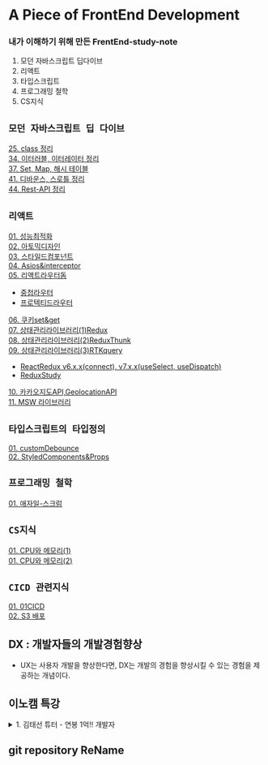 # A Piece of FrontEnd Development
### 내가 이해하기 위해 만든 FrentEnd-study-note
1. 모던 자바스크립트 딥다이브
2. 리액트
3. 타입스크립트
4. 프로그래밍 철학
5. CS지식 


## `모던 자바스크립트 딥 다이브`

[25. class 정리 ](https://github.com/19Edwin92/JS-study/blob/main/modernjs/25.class.md)<br/>
[34. 이터러블, 이터레이터 정리 ](https://github.com/19Edwin92/JS-study/blob/main/modernjs/34.iterable.md)<br/>
[37. Set, Map, 해시 테이블](https://github.com/19Edwin92/JS-study/blob/main/modernjs/37.set%26map.md)<br/>
[41. 디바운스, 스로틀 정리 ](https://github.com/19Edwin92/JS-study/blob/main/modernjs/41.debounce&throttle.md)<br/>
[44. Rest-API 정리 ](https://github.com/19Edwin92/JS-study/blob/main/modernjs/44.REST-API.md)<br/>


## `리액트`

[01. 성능최적화](https://github.com/19Edwin92/JS-study/blob/main/REACT/01성능최적화.md)<br/>
[02. 아토믹디자인](https://github.com/19Edwin92/JS-study/blob/main/REACT/02아토믹디자인.md)<br/>
[03. 스타일드컴포넌트](https://github.com/19Edwin92/JS-study/blob/main/REACT/03스타일드컴포넌트.md)<br/>
[04. Asios&interceptor](https://github.com/19Edwin92/JS-study/blob/main/REACT/04Asios&interceptor.md)<br/>
[05. 리액트라우터돔](https://github.com/19Edwin92/JS-study/blob/main/REACT/05리액트라우터돔.md)<br/>

- [중첩라우터](https://github.com/19Edwin92/JS-study/blob/main/REACT/react-router-dom/05-01중첩라우터.md)<br/>
- [프로텍티드라우터](https://github.com/19Edwin92/JS-study/blob/main/REACT/react-router-dom/05-01프로텍티드라우터.md)<br/>

[06. 쿠키set&get](https://github.com/19Edwin92/JS-study/blob/main/REACT/06쿠키set&get.md)<br/>
[07. 상태관리라이브러리(1)Redux](https://github.com/19Edwin92/JS-study/blob/main/REACT/07상태관리라이브러리(1)Redux.md)<br/>
[08. 상태관리라이브러리(2)ReduxThunk](https://github.com/19Edwin92/JS-study/blob/main/REACT/08상태관리라이브러리(2)ReduxThunk.md)<br/>
[09. 상태관리라이브러리(3)RTKquery](https://github.com/19Edwin92/JS-study/blob/main/REACT/09상태관리라이브러리(3)RTKquery.md)<br/>

- [ReactRedux v6.x.x(connect), v7.x.x(useSelect, useDispatch)](https://github.com/19Edwin92/JS-study/blob/main/REACT/ReactRedux/ReactReduxv6v7.md)<br/>
- [ReduxStudy](https://github.com/19Edwin92/JS-study/blob/main/REACT/ReactRedux/ReduxStudy.md)<br/>

[10. 카카오지도API,GeolocationAPI](https://github.com/19Edwin92/JS-study/blob/main/REACT/10카카오지도API,GeolocationAPI.md)<br/>
[11. MSW 라이브러리](https://github.com/19Edwin92/JS-study/blob/main/REACT/11MSW.md)<br/>


## `타입스크립트의 타입정의`

[01. customDebounce](https://github.com/19Edwin92/JS-study/blob/main/typescript/01customDebounce.md)<br/>
[02. StyledComponents&Props](https://github.com/19Edwin92/JS-study/blob/main/typescript/02StyledComponents&Props.md)<br/>


## `프로그래밍 철학`

[01. 애자일-스크럼](https://github.com/19Edwin92/JS-study/blob/main/programmingPhilosophy/01애자일-스크럼.md)<br/>

## `CS지식`
[01. CPU와 메모리(1)](https://github.com/19Edwin92/JS-study/blob/main/CS/01CPUandMemory.md)<br/>
[01. CPU와 메모리(2)](https://github.com/19Edwin92/JS-study/blob/main/CS/02CPUandMemory2.md)<br/>


## `CICD 관련지식`
[01. 01CICD](https://github.com/19Edwin92/JS-study/blob/main/CICD/01CICD.md)<br/>
[02. S3 배포](https://github.com/19Edwin92/JS-study/blob/main/CICD/02s3.md)

##  DX : 개발자들의 개발경험향상 
- UX는 사용자 개발을 향상한다면, DX는 개발의 경험을 향상시킬 수 있는 경험을 제공하는 개념이다. 


## 이노캠 특강 

<details>
<summary>1. 김태선 튜터 - 연봉 1억!! 개발자</summary>

- "메타인지" - 적절성을 찾아가는 것
  - 학습에 있어서 : 오늘의 주제에 대해서 내가 아는 것 모르는 것 정리
  - 현업에 있어서 : 회사의 주제에 대해서 내가 아는 것 모르는 것 정리
  - (학습, 현업) :  TIL, WIL를 통해서 아는 것 늘려가기 

- "문제를 해결한 사람 vs 문제를 해결한 척" - 오늘의 뉴턴, 머스크 형
  - 직접 겪었던 문제를 해결하기 위해 결정했던 선택과 과정에 대한 기록이 있는 사람
  - 정확히, 세부사항까지 말할 수 있는 사람을 채용합니다. 

- 직업이 아닌, 겸손한 커뮤니케이션 역량을 갖춘 개발자
  - 개발이란 부분이 명확한 답이 없기에, 상대방이 기분 나쁘지 않게 말하는 것이 기본!! 
  - 나아가 단순 기능구현이 아니라, 서비스적 차원에서 개발하는 모습이 필요합니다. 
  - 단순기능개발 : 개발자 연봉을
  - 서비스개발 : 개발자 + 보너스 연봉을
</details>
 
 ## git repository ReName 